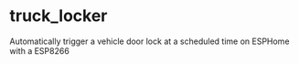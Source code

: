 # truck_locker
Automatically trigger a vehicle door lock at a scheduled time on ESPHome with a ESP8266

